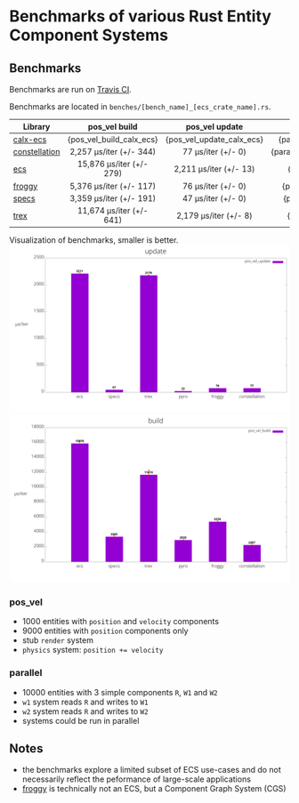# Benchmarks of various Rust Entity Component Systems

## Benchmarks
Benchmarks are run on [Travis CI](https://travis-ci.org/lschmierer/ecs_bench/).

Benchmarks are located in `benches/[bench_name]_[ecs_crate_name].rs`.

 Library         | pos_vel build                 | pos_vel update                 | parallel build                 | parallel update
 --------------- |:-----------------------------:|:------------------------------:|:------------------------------:|:--------------------------------:
 [calx-ecs]      | {pos_vel_build_calx_ecs}      | {pos_vel_update_calx_ecs}      | {parallel_build_calx_ecs}      | {parallel_update_calx_ecs}
 [constellation] | 2,257 µs/iter (+/- 344) | 77 µs/iter (+/- 0) | {parallel_build_constellation} | {parallel_update_constellation}
 [ecs]           | 15,876 µs/iter (+/- 279)           | 2,211 µs/iter (+/- 13)           | {parallel_build_ecs}           | {parallel_update_ecs}
 [froggy]        | 5,376 µs/iter (+/- 117)        | 76 µs/iter (+/- 0)        | {parallel_build_froggy}        | {parallel_update_froggy}
 [specs]         | 3,359 µs/iter (+/- 191)         | 47 µs/iter (+/- 0)         | {parallel_build_specs}         | {parallel_update_specs}
 [trex]          | 11,674 µs/iter (+/- 641)          | 2,179 µs/iter (+/- 8)          | {parallel_build_trex}          | {parallel_update_trex}

[calx-ecs]: https://github.com/rsaarelm/calx-ecs
[constellation]: https://github.com/TomGillen/constellation/
[ecs]: https://github.com/HeroesGrave/ecs-rs
[froggy]: https://github.com/kvark/froggy
[specs]: https://github.com/slide-rs/specs
[trex]: https://github.com/rcolinray/trex


Visualization of benchmarks, smaller is better.
![update benchmarks graph](./graph/update.png)
![build benchmarks graph](./graph/build.png)

### pos_vel
 * 1000 entities with `position` and `velocity` components
 * 9000 entities with `position` components only
 * stub `render` system
 * `physics` system: `position += velocity`

### parallel
 * 10000 entities with 3 simple components `R`, `W1` and `W2`
 * `w1` system reads `R` and writes to `W1`
 * `w2` system reads `R` and writes to `W2`
 * systems could be run in parallel

## Notes
 * the benchmarks explore a limited subset of ECS use-cases and do not necessarily reflect the peformance of large-scale applications
 * [froggy](https://github.com/kvark/froggy) is technically not an ECS, but a Component Graph System (CGS)
